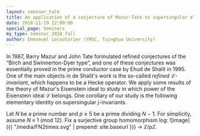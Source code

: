 ```yaml
---
layout: seminar_talk
title: An application of a conjecture of Mazur-Tate to supersingular elliptic curves
date: 2018-11-19 12:00:00
special_page: Seminars
my_type: seminar_2018_fall
author: Emmanuel Lecouturier (YMSC, Tsinghua University)
---
```


In 1987, Barry Mazur and John Tate formulated refined conjectures of the “Birch and Swinnerton-Dyer type”, and one of these conjectures was essentially proved in the prime conductor case by
Ehud de Shalit in 1995. One of the main objects in de Shalit's work is the so-called *refined* ℒ-*invariant*, which happens to be a Hecke operator. We apply some results of the theory of Mazur's
Eisenstein ideal to study in which power of the Eisenstein ideal ℒ belongs. One corollary of our
study is the following elementary identity on supersingular *j*-invariants.

Let *N* be a prime number and *p* ≥ 5 be a prime dividing *N* − 1. For simplicity, assume
*N* ≡ 1 (mod 12).
Fix a surjective group homomorphism
log: ![image]({{ "/media/FN2times.svg" | prepend: site.baseurl }})
→ ℤ/pℤ.
